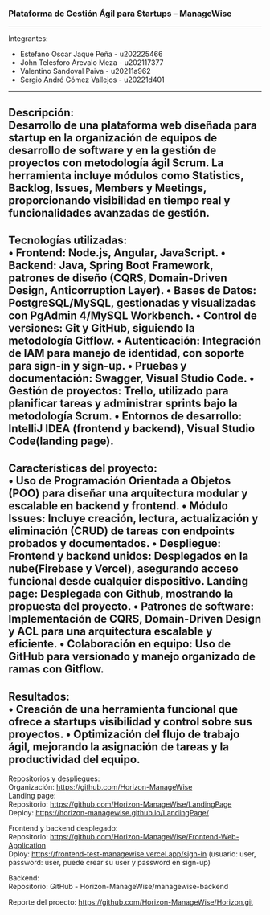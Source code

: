 <h3> Plataforma de Gestión Ágil para Startups – ManageWise </h3>  

---  
Integrantes:  
- Estefano Oscar Jaque Peña - u202225466
- John Telesforo Arevalo Meza - u202117377
- Valentino Sandoval Paiva - u20211a962
- Sergio André Gómez Vallejos - u20221d401  
---  
Descripción:  
Desarrollo de una plataforma web diseñada para startup en la organización de equipos de desarrollo de software y en la gestión de proyectos con metodología ágil Scrum. La herramienta incluye módulos como Statistics, Backlog, Issues, Members y Meetings, proporcionando visibilidad en tiempo real y funcionalidades avanzadas de gestión.
---  
Tecnologías utilizadas:  
•	Frontend: Node.js, Angular, JavaScript.
•	Backend: Java, Spring Boot Framework, patrones de diseño (CQRS, Domain-Driven Design, Anticorruption Layer).
•	Bases de Datos: PostgreSQL/MySQL, gestionadas y visualizadas con PgAdmin 4/MySQL Workbench.
•	Control de versiones: Git y GitHub, siguiendo la metodología Gitflow.
•	Autenticación: Integración de IAM para manejo de identidad, con soporte para sign-in y sign-up.
•	Pruebas y documentación: Swagger, Visual Studio Code.
•	Gestión de proyectos: Trello, utilizado para planificar tareas y administrar sprints bajo la metodología Scrum.
•	Entornos de desarrollo: IntelliJ IDEA (frontend y backend), Visual Studio Code(landing page).
---  
Características del proyecto:  
•	Uso de Programación Orientada a Objetos (POO) para diseñar una arquitectura modular y escalable en backend y frontend.
•	Módulo Issues: Incluye creación, lectura, actualización y eliminación (CRUD) de tareas con endpoints probados y documentados.
•	Despliegue:
    Frontend y backend unidos: Desplegados en la nube(Firebase y Vercel), asegurando acceso funcional desde cualquier dispositivo.
    Landing page: Desplegada con Github, mostrando la propuesta del proyecto.
•	Patrones de software: Implementación de CQRS, Domain-Driven Design y ACL para una arquitectura escalable y eficiente.
•	Colaboración en equipo: Uso de GitHub para versionado y manejo organizado de ramas con Gitflow.
---  
Resultados:  
•	Creación de una herramienta funcional que ofrece a startups visibilidad y control sobre sus proyectos.
•	Optimización del flujo de trabajo ágil, mejorando la asignación de tareas y la productividad del equipo.
---  
Repositorios y despliegues:  
Organización: https://github.com/Horizon-ManageWise   
Landing page:   
    Repositorio: https://github.com/Horizon-ManageWise/LandingPage  
    Deploy: https://horizon-managewise.github.io/LandingPage/   
  
Frontend y backend desplegado:   
    Repositorio: https://github.com/Horizon-ManageWise/Frontend-Web-Application   
    Dploy: https://frontend-test-managewise.vercel.app/sign-in (usuario: user, password: user, puede crear su user y password en sign-up)  

Backend:  
    Repositorio: GitHub - Horizon-ManageWise/managewise-backend   

Reporte del proecto: https://github.com/Horizon-ManageWise/Horizon.git  
